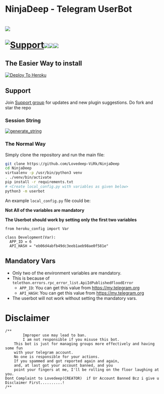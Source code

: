 # NinjaDeep - Telegram UserBot

# <p align="left"><a href="https://github.com/Lovedeep-ViRk/NinjaDeep"><img src="https://github-readme-stats.vercel.app/api/pin?username=Lovedeep-ViRk&show_icons=true&theme=dark&hide_border=true&repo=NinjaDeep"></a></p><p align="centre"><a href="https://t.me/NinjaDeepOT"> <img src="https://img.shields.io/badge/telegram-Support_Group-blue?style=social&logo=telegram" alt="Support" /></a><a href="https://github.com/Lovedeep-ViRk/NinjaDeep/stargazers"><img src="https://img.shields.io/github/stars/Lovedeep-ViRk/NinjaDeep?style=social"></a><a href="https://github.com/Lovedeep-ViRk/NinjaDeep/fork"><img src="https://img.shields.io/github/forks/Lovedeep-ViRk/NinjaDeep?label=Fork&logoColor=blue&style=social"></a><a href="https://github.com/Lovedeep-ViRk/NinjaDeep"><img src="https://img.shields.io/github/last-commit/Lovedeep-ViRk/NinjaDeep?style=flat-square"></a></p>
   
## The Easier Way to install

[![Deploy To Heroku](https://www.herokucdn.com/deploy/button.svg)](https://heroku.com/deploy?template=https://github.com/Lovedeep-ViRk/NinjaDeep)

## Support
Join [Support group](https://t.me/NinjaDeepOT) for updates and new plugin suggestions.
Do fork and star the repo 

### Session String 
<a href="https://ninjadeep-sessionstring-generator.lovedeep.repl.run/" target="_blank"><img src="https://img.shields.io/badge/run-string__session.py-red?style=for-the-badge&logo=repl.it" alt="generate_string" /></a>

### The Normal Way

Simply clone the repository and run the main file:
```sh
git clone https://github.com/Lovedeep-ViRk/NinjaDeep
cd NinjaDeep
virtualenv -p /usr/bin/python3 venv
. ./venv/bin/activate
pip install -r requirements.txt
# <Create local_config.py with variables as given below>
python3 -m userbot
```

An example `local_config.py` file could be:

**Not All of the variables are mandatory**

__The Userbot should work by setting only the first two variables__

```python3
from heroku_config import Var

class Development(Var):
  APP_ID = 6
  API_HASH = "eb06d4abfb49dc3eeb1aeb98ae0f581e"
```
## Mandatory Vars

- Only two of the environment variables are mandatory.
- This is because of `telethon.errors.rpc_error_list.ApiIdPublishedFloodError`
    - `APP_ID`:   You can get this value from https://my.telegram.org
    - `API_HASH`:   You can get this value from https://my.telegram.org
- The userbot will not work without setting the mandatory vars.

# Disclaimer
```
/**
    	Improper use may lead to ban.
    	I am not responsible if you misuse this bot.
	This bot is just for managing groups more effectively and having some fun
	with your telegram account.
	No one is responsible for your actions.
	If you spammed and got reported again and again, 
	and, at last got your account banned, and you
	point your fingers at me, I'll be rolling on the floor laughing at you.
Dont Complaint to Lovedeep(CREATOR)  if Ur Account Banned Bcz i give u Disclaimer First..........!
/**
```

